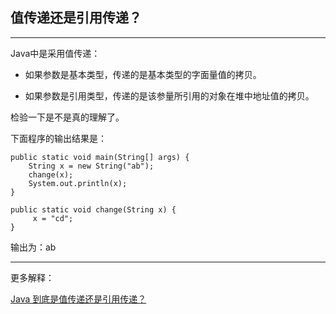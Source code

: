 ## 值传递还是引用传递？

---

Java中是采用值传递：

* 如果参数是基本类型，传递的是基本类型的字面量值的拷贝。

* 如果参数是引用类型，传递的是该参量所引用的对象在堆中地址值的拷贝。



检验一下是不是真的理解了。

下面程序的输出结果是：

```
public static void main(String[] args) {
    String x = new String("ab");
    change(x);
    System.out.println(x);
}

public static void change(String x) {
     x = "cd";
}
```

输出为：ab





---

更多解释：  

[Java 到底是值传递还是引用传递？](https://www.zhihu.com/question/31203609)

